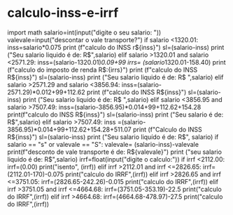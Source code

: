 # calculo-inss-e-irrf
import math 
salario=int(input("digite o seu salario: "))
valevale=input("descontar o vale transporte?")
if salario <1320.01: 
  inss=salario*0.075
  print (f"calculo do INSS r${inss}")
  sl=(salario-inss)
  print ("Seu salario liquido é de: R$",salario)
elif salario >1320.01 and salario <2571.29:
  inss=(salario-1320.01)*0.09+99
  irrs= (salario*1320.01-158.40)
  print (f"calculo do imposto de renda R$:{irrs}")
  print (f"calculo do INSS R${inss}")
  sl=(salario-inss)
  print ("Seu salario liquido é de: R$ ",salario)
elif salario >2571.29 and salario <3856.94:
    inss=(salario-2571.29)*0.012+99+112.62
    print (f"calculo do INSS R${inss}")
    sl=(salario-inss)
    print ("Seu salario liquido é de: R$ ",salario)
elif salario <3856.95 and salario >7507.49:
    inss=(salario-3856.95)*0.014+99+112.62+154.28
    print(f"calculo do INSS R${inss}")
    sl=(salario-inss)
    print ("Seu salario é de: R$",salario)
elif salario >7507.49:
    inss =(salario-3856.95)*0.014+99+112.62+154.28+511.07
    print (f"Calculo do INSS R${inss}")
    sl=(salario-inss)
    print ("Seu salario liquído é de: R$", salario)
if salario == "s" or valevale == "S":
   valevale= (salario-inss)-valevale
   print(f"desconto de vale transporte é de: R${valevale}")
   print ("seu salario liquido é de: R$",salario)
irrf=float(input("digite o calculo:"))
if irrf <2112.00:
    irrf=(0.00)
    print("isento", (irrf))
elif irrf >2112.01 and irrf <=2826.65:
    irrf=(2112.01-170)-0.075
    print("calculo do IRRF",(irrf))
elif irrf >2826.65 and irrf <=3751.05:
    irrf=(2826.65-242.26)-0.015
    print("calculo do IRRF",(irrf))
elif irrf >3751.05 and irrf <=4664.68:
    irrf=(3751.05-353.19)-22.5
    print("calculo do IRRF",(irrf))
elif irrf >4664.68:
    irrf=(4664.68-478.97)-27.5
    print("calculo do IRRF",(irrf))
  
   
